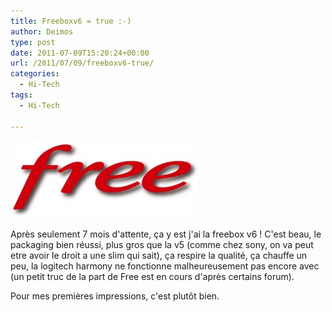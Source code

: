 ```yaml
---
title: Freeboxv6 = true :-)
author: Deimos
type: post
date: 2011-07-09T15:20:24+00:00
url: /2011/07/09/freeboxv6-true/
categories:
  - Hi-Tech
tags:
  - Hi-Tech

---
```

![free_logo](/images/logo_free.png)

Après seulement 7 mois d'attente, ça y est j'ai la freebox v6 ! C'est beau, le packaging bien réussi, plus gros que la v5 (comme chez sony, on va peut etre avoir le droit a une slim qui sait), ça respire la qualité, ça chauffe un peu, la logitech harmony ne fonctionne malheureusement pas encore avec (un petit truc de la part de Free est en cours d'après certains forum).

Pour mes premières impressions, c'est plutôt bien.
